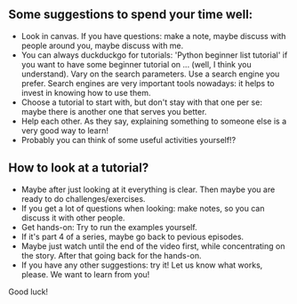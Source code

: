 
## Some suggestions to spend your time well:

- Look in canvas. If you have questions: make a note, maybe discuss with people around you, maybe discuss with me.
- You can always duckduckgo for tutorials: 'Python beginner list tutorial' if you want to have some beginner tutorial on ... (well, I think you understand). Vary on the search parameters. Use a search engine you prefer. Search engines are very important tools nowadays: it helps to invest in knowing how to use them.   
- Choose a tutorial to start with, but don't stay with that one per se: maybe there is another one that serves you better.
- Help each other. As they say, explaining something to someone else is a very good way to learn!
- Probably you can think of some useful activities yourself!?

## How to look at a tutorial?
- Maybe after just looking at it everything is clear. Then maybe you are ready to do challenges/exercises.
- If you get a lot of questions when looking: make notes, so you can discuss it with other people.
- Get hands-on: Try to run the examples yourself.
- If it's part 4 of a series, maybe go back to pevious episodes.
- Maybe just watch until the end of the video first, while concentrating on the story. After that going back for the hands-on.
- If you have any other suggestions: try it! Let us know what works, please. We want to learn from you!

Good luck!